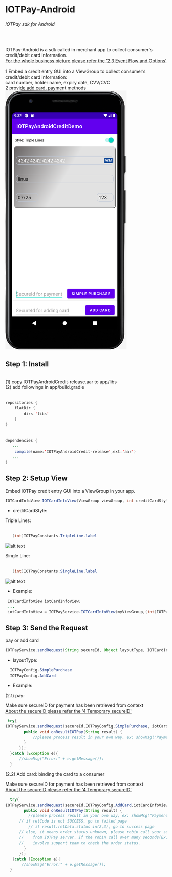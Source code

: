 # IOTPay-Android
###### IOTPay sdk for Android
<br />    


IOTPay-Android is a sdk called in merchant app to collect consumer's credit/debit card information.
<br /> 
[For the whole business picture please refer the '2.3 Event Flow and Options'](https://github.com/IOTPaySDK/IOTPay-iOS/blob/main/README.md)<br /> <br />
1 Embed a credit entry GUI into a ViewGroup to collect consumer’s credit/debit card information:
<br /> card number, holder name, expiry date, CVV/CVC
<br /> 
2 provide add card, payment methods
![alt text](https://github.com/zhongzeyu/IOTPay-android/blob/master/demo.png ) 
<br />      




## Step 1: Install 
<br /> 
(1) copy IOTPayAndroidCredit-release.aar to app/libs
<br /> 
(2) add followings in app/build.gradle
<br /> <br /> 

```java
repositories {
	flatDir {
		dirs 'libs'
   	}
}


dependencies {
   ...
	compile(name:'IOTPayAndroidCredit-release',ext:'aar')
   ...
}
```


## Step 2: Setup View
Embed IOTPay credit entry GUI into a ViewGroup in your app.
```java
IOTCardInfoView IOTCardInfoView(ViewGroup viewGroup, int creditCardStyle)
```


- creditCardStyle:

 Triple Lines:
```java

   (int)IOTPayConstants.TripleLine.label
```

 ![alt text](https://github.com/zhongzeyu/IOTPay-android/blob/master/triple.png ) 


Single Line:
```java

   (int)IOTPayConstants.SingleLine.label
```

 ![alt text](https://github.com/zhongzeyu/IOTPay-android/blob/master/single.png ) 
 

- Example:

```java
 IOTCardInfoView iotCardInfoView;
 ...
 iotCardInfoView = IOTPayService.IOTCardInfoView(myViewGroup,(int)IOTPayConstants.TripleLine.label);
```


## Step 3: Send the Request
pay or add card
```java
IOTPayService.sendRequest(String secureId, Object layoutType, IOTCardInfoView creditForm,IOTPayCallback iotPayCallback);
```

- layoutType:
```java
  IOTPayConfig.SimplePurchase 
  IOTPayConfig.AddCard
```

- Example:

(2.1) pay:

 Make sure secureID for payment has been retrieved from context<br />
 [About the secureID please refer the '4 Temporary secureID'](https://github.com/IOTPaySDK/IOTPay-iOS/blob/main/README.md)<br /> 
```java
 try{
IOTPayService.sendRequest(secureId,IOTPayConfig.SimplePurchase, iotCardInfoView,new IOTPayCallback(){
        public void onResultIOTPay(String result) {
            //please process result in your own way, ex: showMsg("Payment Result:" + result);
        }
      });
  }catch (Exception e){
      //showMsg("Error:" + e.getMessage());
  }
```

(2.2) Add card: binding the card to a consumer

  Make sure secureID for payment has been retrieved from context<br />
 [About the secureID please refer the '4 Temporary secureID'](https://github.com/IOTPaySDK/IOTPay-iOS/blob/main/README.md)<br /> 
```java
  try{
IOTPayService.sendRequest(secureId,IOTPayConfig.AddCard,iotCardInfoView,new IOTPayCallback(){
        public void onResultIOTPay(String result) {
          //please process result in your own way, ex: showMsg("Payment Result:" + result);
	  // if retCode is not SUCCESS, go to failed page
          // if result.retData.status in(2,3), go to success page
	  // else, it means order status unknown, please robin call your server for order status, and your server query order status
	  //    from IOTPay server. If the robin call over many seconds(Ex, over 30 secs) and the order status remains unknow, please
	  //    involve support team to check the order status.
        }
      });
   }catch (Exception e){
       //showMsg("Error:" + e.getMessage());
  }
```

